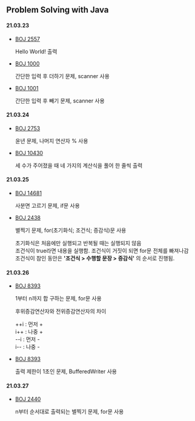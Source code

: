 ## Problem Solving with Java



#### 21.03.23

- [BOJ 2557](../master/src/boj_2557.java)

  Hello World! 출력
  
- [BOJ 1000](../master/src/boj_1000.java)
    
  간단한 입력 후 더하기 문제, scanner 사용

- [BOJ 1001](../master/src/boj_1001.java)

  간단한 입력 후 빼기 문제, scanner 사용


#### 21.03.24

- [BOJ 2753](../master/src/boj_2753.java)

  윤년 문제, 나머지 연산자 % 사용

- [BOJ 10430](../master/src/boj_10430.java)

  세 수가 주어졌을 때 네 가지의 계산식을 풀어 한 줄씩 출력

#### 21.03.25

- [BOJ 14681](../master/src/boj_14681.java)

  사분면 고르기 문제, if문 사용

- [BOJ 2438](../master/src/boj_2438.java)

  별찍기 문제, for(초기화식; 조건식; 증감식)문 사용 <br>
  
  초기화식은 처음에만 실행되고 반복될 때는 실행되지 않음 <br>
  조건식이 true라면 내용을 실행함. 조건식이 거짓이 되면 for문 전체를 빠져나감 <br>
  조건식이 참인 동안은 <b>'조건식 > 수행할 문장 > 증감식'</b> 의 순서로 진행됨.
  
#### 21.03.26

- [BOJ 8393](../master/src/boj_8393.java)

  1부터 n까지 합 구하는 문제, for문 사용 <br>
  
  후위증감연산자와 전위증감연산자의 차이 <br>
  
  ++i : 먼저 + <br>
  i++ : 나중 + <br>
  --i : 먼저 - <br>
  i-- : 나중 - 

- [BOJ 8393](../master/src/boj_8393.java)

  출력 제한이 1초인 문제, BufferedWriter 사용


#### 21.03.27

- [BOJ 2440](../master/src/boj_2440.java)

  n부터 순서대로 출력되는 별찍기 문제, for문 사용
  
  


  
